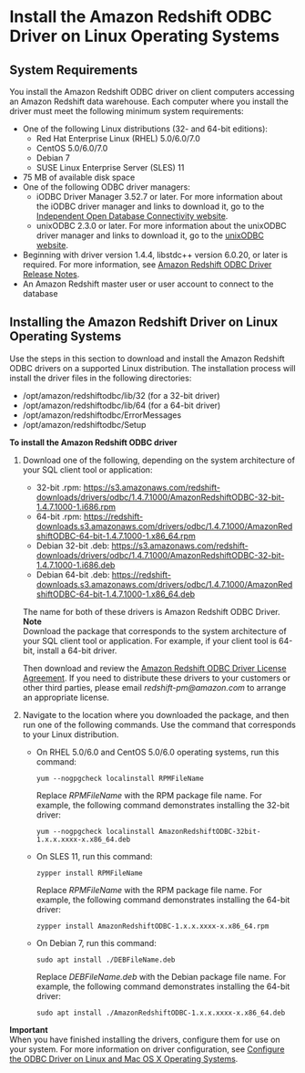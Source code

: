 # Install the Amazon Redshift ODBC Driver on Linux Operating Systems<a name="install-odbc-driver-linux"></a>

## System Requirements<a name="odbc-driver-sysreq-linux"></a>

You install the Amazon Redshift ODBC driver on client computers accessing an Amazon Redshift data warehouse\. Each computer where you install the driver must meet the following minimum system requirements: 
+ One of the following Linux distributions \(32\- and 64\-bit editions\):
  + Red Hat Enterprise Linux \(RHEL\) 5\.0/6\.0/7\.0
  + CentOS 5\.0/6\.0/7\.0
  + Debian 7
  + SUSE Linux Enterprise Server \(SLES\) 11
+ 75 MB of available disk space
+ One of the following ODBC driver managers: 
  + iODBC Driver Manager 3\.52\.7 or later\. For more information about the iODBC driver manager and links to download it, go to the  [Independent Open Database Connectivity website](http://www.iodbc.org/dataspace/doc/iodbc/wiki/iodbcWiki/)\.
  + unixODBC 2\.3\.0 or later\. For more information about the unixODBC driver manager and links to download it, go to the  [unixODBC website]( http://www.unixodbc.org/)\. 
+ Beginning with driver version 1\.4\.4, libstdc\+\+ version 6\.0\.20, or later is required\. For more information, see [Amazon Redshift ODBC Driver Release Notes](https://s3.amazonaws.com/redshift-downloads/drivers/odbc/1.4.7.1000/Amazon+Redshift+ODBC+Driver+Release+Notes.pdf)\. 
+ An Amazon Redshift master user or user account to connect to the database

## Installing the Amazon Redshift Driver on Linux Operating Systems<a name="odbc-driver-linux-how-to-install"></a>

Use the steps in this section to download and install the Amazon Redshift ODBC drivers on a supported Linux distribution\. The installation process will install the driver files in the following directories: 
+ /opt/amazon/redshiftodbc/lib/32 \(for a 32\-bit driver\)
+ /opt/amazon/redshiftodbc/lib/64 \(for a 64\-bit driver\)
+ /opt/amazon/redshiftodbc/ErrorMessages
+ /opt/amazon/redshiftodbc/Setup<a name="rs-mgmt-install-odbc-drivers-linux"></a>

**To install the Amazon Redshift ODBC driver**

1. Download one of the following, depending on the system architecture of your SQL client tool or application: 
   + 32\-bit \.rpm: [https://s3\.amazonaws\.com/redshift\-downloads/drivers/odbc/1\.4\.7\.1000/AmazonRedshiftODBC\-32\-bit\-1\.4\.7\.1000\-1\.i686\.rpm](https://s3.amazonaws.com/redshift-downloads/drivers/odbc/1.4.7.1000/AmazonRedshiftODBC-32-bit-1.4.7.1000-1.i686.rpm) 
   + 64\-bit \.rpm: [https://redshift\-downloads\.s3\.amazonaws\.com/drivers/odbc/1\.4\.7\.1000/AmazonRedshiftODBC\-64\-bit\-1\.4\.7\.1000\-1\.x86\_64\.rpm](https://redshift-downloads.s3.amazonaws.com/drivers/odbc/1.4.7.1000/AmazonRedshiftODBC-64-bit-1.4.7.1000-1.x86_64.rpm) 
   + Debian 32\-bit \.deb: [https://s3\.amazonaws\.com/redshift\-downloads/drivers/odbc/1\.4\.7\.1000/AmazonRedshiftODBC\-32\-bit\-1\.4\.7\.1000\-1\.i686\.deb](https://s3.amazonaws.com/redshift-downloads/drivers/odbc/1.4.7.1000/AmazonRedshiftODBC-32-bit-1.4.7.1000-1.i686.deb) 
   + Debian 64\-bit \.deb: [https://redshift\-downloads\.s3\.amazonaws\.com/drivers/odbc/1\.4\.7\.1000/AmazonRedshiftODBC\-64\-bit\-1\.4\.7\.1000\-1\.x86\_64\.deb ](https://redshift-downloads.s3.amazonaws.com/drivers/odbc/1.4.7.1000/AmazonRedshiftODBC-64-bit-1.4.7.1000-1.x86_64.deb) 

   The name for both of these drivers is Amazon Redshift ODBC Driver\.
**Note**  
Download the package that corresponds to the system architecture of your SQL client tool or application\. For example, if your client tool is 64\-bit, install a 64\-bit driver\.

    Then download and review the [Amazon Redshift ODBC Driver License Agreement](https://s3.amazonaws.com/redshift-downloads/drivers/Amazon+Redshift+ODBC+Driver+License+Agreement.pdf)\. If you need to distribute these drivers to your customers or other third parties, please email *redshift\-pm@amazon\.com* to arrange an appropriate license\. 

1. Navigate to the location where you downloaded the package, and then run one of the following commands\. Use the command that corresponds to your Linux distribution\. 
   + On RHEL 5\.0/6\.0 and CentOS 5\.0/6\.0 operating systems, run this command:

     ```
     yum --nogpgcheck localinstall RPMFileName
     ```

     Replace *RPMFileName* with the RPM package file name\. For example, the following command demonstrates installing the 32\-bit driver:

     ```
     yum --nogpgcheck localinstall AmazonRedshiftODBC-32bit-1.x.x.xxxx-x.x86_64.deb
     ```
   + On SLES 11, run this command:

     ```
     zypper install RPMFileName
     ```

     Replace *RPMFileName* with the RPM package file name\. For example, the following command demonstrates installing the 64\-bit driver:

     ```
     zypper install AmazonRedshiftODBC-1.x.x.xxxx-x.x86_64.rpm
     ```
   + On Debian 7, run this command:

     ```
     sudo apt install ./DEBFileName.deb
     ```

     Replace *DEBFileName\.deb* with the Debian package file name\. For example, the following command demonstrates installing the 64\-bit driver:

     ```
     sudo apt install ./AmazonRedshiftODBC-1.x.x.xxxx-x.x86_64.deb
     ```

**Important**  
When you have finished installing the drivers, configure them for use on your system\. For more information on driver configuration, see [Configure the ODBC Driver on Linux and Mac OS X Operating Systems](odbc-driver-configure-linux-mac.md)\.